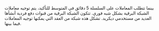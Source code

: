 بينما تتطلب المعاملات على السلسلة 5 دقائق في المتوسط للتأكيد، يتم توجيه معاملات الشبكة البرقية بشكل شبه فوري. تتكون الشبكة البرقية من قنوات دفع فردية أنشأها العديد من مستخدمي ديكريد. تشكل هذه شبكة من العقد التي يمكنها توجيه المعاملات فيما بينها.

